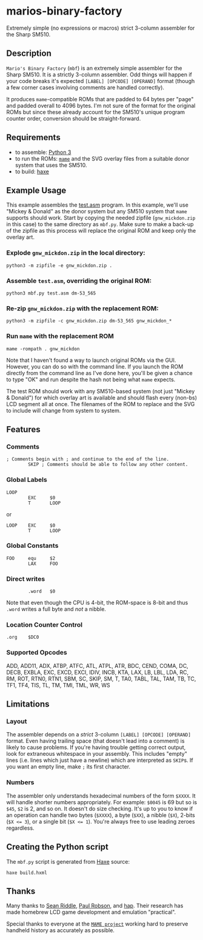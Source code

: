 # marios-binary-factory
Extremely simple (no expressions or macros) strict 3-column assembler for the Sharp SM510.

## Description

`Mario's Binary Factory` (`mbf`) is an extremely simple assembler for the Sharp SM510. It is a strictly 3-column assembler. Odd things will happen if your code breaks it's expected `[LABEL] [OPCODE] [OPERAND]` format (though a few corner cases involving comments are handled correctly).

It produces `mame`-compatible ROMs that are padded to 64 bytes per "page" and padded overall to 4096 bytes. I'm not sure of the format for the original ROMs but since these already account for the SM510's unique program counter order, conversion should be straight-forward.

## Requirements

* to assemble: [Python 3](https://www.python.org/)
* to run the ROMs: [`mame`](http://mamedev.org/) and the SVG overlay files from a suitable donor system that uses the SM510.
* to build: [haxe](https://haxe.org "Home - Haxe - The Cross-platform Toolkit")

## Example Usage

This example assembles the [test.asm](https://github.com/trevorjay/marios-binary-factory/blob/master/test.asm) program. In this example, we'll use "Mickey & Donald" as the donor system but any SM510 system that `mame` supports should work. Start by copying the needed zipfile (`gnw_mickdon.zip` in this case) to the same directory as `mbf.py`. Make sure to make a back-up of the zipfile as this process will replace the original ROM and keep only the overlay art.

### Explode `gnw_mickdon.zip` in the local directory:

```
python3 -m zipfile -e gnw_mickdon.zip .
```

### Assemble `test.asm`, overriding the original ROM: 

```
python3 mbf.py test.asm dm-53_565
```

### Re-zip `gnw_mickdon.zip` with the replacement ROM: 

```
python3 -m zipfile -c gnw_mickdon.zip dm-53_565 gnw_mickdon_*
```

### Run `mame` with the replacement ROM

```
mame -rompath . gnw_mickdon
```

Note that I haven't found a way to launch original ROMs via the GUI. However, you can do so with the command line. If you launch the ROM directly from the command line as I've done here, you'll be given a chance to type "OK" and run despite the hash not being what `mame` expects.

The test ROM should work with any SM510-based system (not just "Mickey & Donald") for which overlay art is available and should flash every (non-bs) LCD segment all at once. The filenames of the ROM to replace and the SVG to include will change from system to system.

## Features

### Comments

```
; Comments begin with ; and continue to the end of the line.
        SKIP ; Comments should be able to follow any other content.
```

### Global Labels

```
LOOP
        EXC     $0
        T       LOOP
```

or

```
LOOP    EXC     $0
        T       LOOP
```

### Global Constants

```
FOO     equ     $2
        LAX     FOO
```

### Direct writes

```
        .word   $0
```

Note that even though the CPU is 4-bit, the ROM-space is 8-bit and thus `.word` writes a full byte and _not_ a nibble.

### Location Counter Control

```
.org    $DC0
```

### Supported Opcodes

ADD, ADD11, ADX, ATBP, ATFC, ATL, ATPL, ATR, BDC, CEND, COMA, DC, DECB, EXBLA, EXC, EXCD, EXCI, IDIV, INCB, KTA, LAX, LB, LBL, LDA, RC, RM, ROT, RTN0, RTN1, SBM, SC, SKIP, SM, T, TA0, TABL, TAL, TAM, TB, TC, TF1, TF4, TIS, TL, TM, TMI, TML, WR, WS

## Limitations

### Layout

The assembler depends on a _strict_ 3-column `[LABEL] [OPCODE] [OPERAND]` format. Even having trailing space (that doesn't lead into a comment) is likely to cause problems. If you're having trouble getting correct output, look for extraneous whitespace in your assembly. This includes "empty" lines (i.e. lines which just have a newline) which are interpreted as `SKIP`s. If you want an empty line, make `;` its first character.

### Numbers

The assembler only understands hexadecimal numbers of the form `$XXXX`. It will handle shorter numbers appropriately. For example: `$0045` is 69 but so is `$45`, `$2` is 2, and so on. It doesn't do size checking. It's up to you to know if an operation can handle two bytes (`$XXXX`), a byte (`$XX`), a nibble (`$X`), 2-bits (`$X <= 3`), or a single bit (`$X <= 1`). You're always free to use leading zeroes regardless.

## Creating the Python script

The `mbf.py` script is generated from [Haxe](https://haxe.org/) source:

```
haxe build.hxml
```

## Thanks

Many thanks to [Sean Riddle](http://www.seanriddle.com/), [Paul Robson](https://www.blogger.com/profile/12278875872815047472), and [hap](https://github.com/happppp). Their research has made homebrew LCD game development and emulation "practical". 

Special thanks to everyone at the [`MAME project`](https://github.com/mamedev/mame) working hard to preserve handheld history as accurately as possible.
